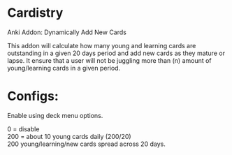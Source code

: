 # Cardistry
Anki Addon: Dynamically Add New Cards

This addon will calculate how many young and learning cards are outstanding in a given 20 days period and add new cards as they mature or lapse. It ensure that a user will not be juggling more than (n) amount of young/learning cards in a given period.

# Configs:
Enable using deck menu options.  

0 = disable  
200 = about 10 young cards daily (200/20)  
200 young/learning/new cards spread across 20 days.

